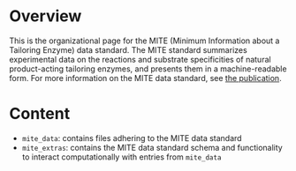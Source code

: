 # Overview

This is the organizational page for the MITE (Minimum Information about a Tailoring Enzyme) data standard. 
The MITE standard summarizes experimental data on the reactions and substrate specificities of natural product-acting tailoring enzymes, and presents them in a machine-readable form.
For more information on the MITE data standard, see [the publication](https://doi.org/10.26434/chemrxiv-2024-78mtl).

# Content

- `mite_data`: contains files adhering to the MITE data standard
- `mite_extras`: contains the MITE data standard schema and functionality to interact computationally with entries from `mite_data`
